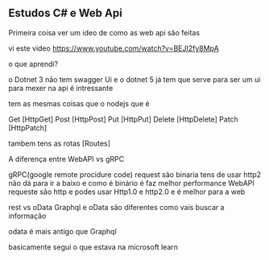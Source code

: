 ## Estudos C# e Web Api

Primeira coisa ver um ideo de como as web api são feitas

vi este video
https://www.youtube.com/watch?v=BEJI2fy8MpA

o que aprendi?

o Dotnet 3 não tem swagger Ui e o dotnet 5 já tem que serve para ser um ui para mexer na api é intressante

tem as mesmas coisas que o nodejs que é

Get [HttpGet]
Post [HttpPost]
Put [HttpPut]
Delete [HttpDelete]
Patch [HttpPatch]

tambem tens as rotas [Routes]

A diferença entre WebAPI vs gRPC

gRPC(google remote procidure code) request são binaria tens de usar http2 não dá para ir a baixo e como é binário é faz melhor performance
WebAPI requeste são http e podes usar Http1.0 e http2.0 e é melhor para a web

rest vs oData
Graphql e oData são diferentes como vais buscar a informação

odata é mais antigo que Graphql

basicamente segui o que estava na microsoft learn

